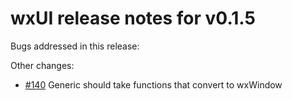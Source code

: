 # wxUI release notes for v0.1.5

Bugs addressed in this release:

Other changes:

* [#140](../../issues/140) Generic should take functions that convert to wxWindow


